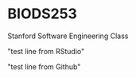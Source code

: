 # BIODS253
Stanford Software Engineering Class

"test line from RStudio"

"test line from Github"



